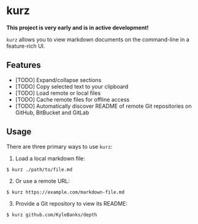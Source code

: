 # kurz

**This project is very early and is in active development!**

`kurz` allows you to view markdown documents on the command-line in a feature-rich UI. 

## Features

- [TODO] Expand/collapse sections
- [TODO] Copy selected text to your clipboard
- [TODO] Load remote or local files
- [TODO] Cache remote files for offline access
- [TODO] Automatically discover README of remote Git repositories on GitHub, BitBucket and GitLab

## Usage

There are three primary ways to use `kurz`:

1. Load a local markdown file: 

```
$ kurz ./path/to/file.md
```

2. Or use a remote URL:

```
$ kurz https://example.com/markdown-file.md
```

3. Provide a Git repository to view its README:

```
$ kurz github.com/KyleBanks/depth
```
